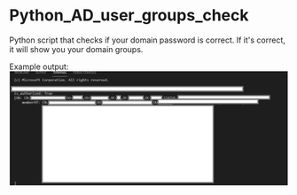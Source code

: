 # Python_AD_user_groups_check
Python script that checks if your domain password is correct. If it's correct, it will show you your domain groups.


Example output:
![Screenshot](1.png)
